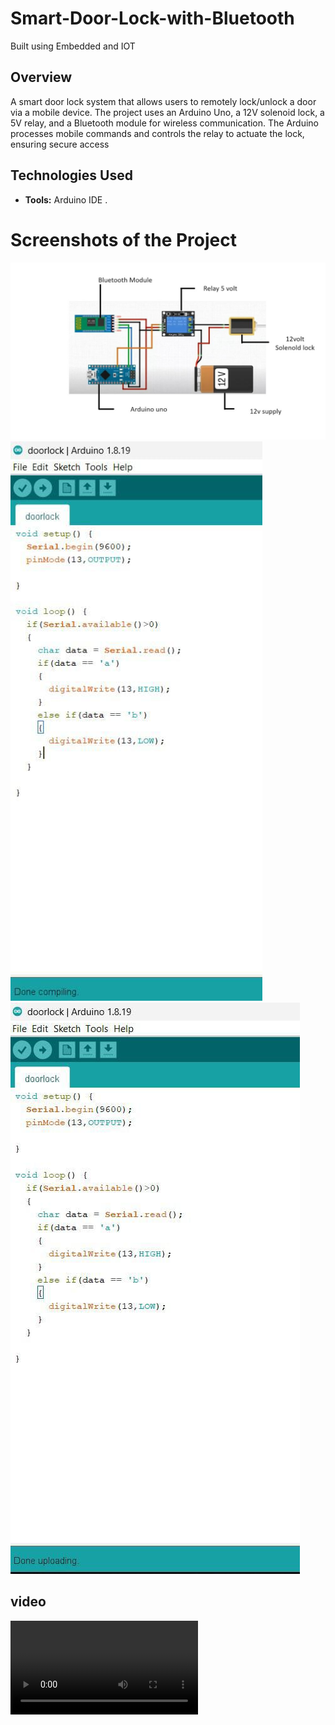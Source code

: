 # Smart-Door-Lock-with-Bluetooth
Built using Embedded and IOT


## Overview
A smart door lock system that allows users to remotely lock/unlock a door via a mobile device. The project uses an Arduino Uno, a 12V solenoid lock, a 5V relay, and a Bluetooth module for wireless communication. The Arduino processes mobile commands and controls the relay to actuate the lock, ensuring secure access

## Technologies Used
- **Tools:** Arduino IDE .
  
# Screenshots of the Project
![Model screenshot](project/Model.jpg)
![Arduino IDE Screenshot](project/compilation_process.jpg)
![](project/uploading_process.jpg)
## video
![video](project/video.mp4)


  


